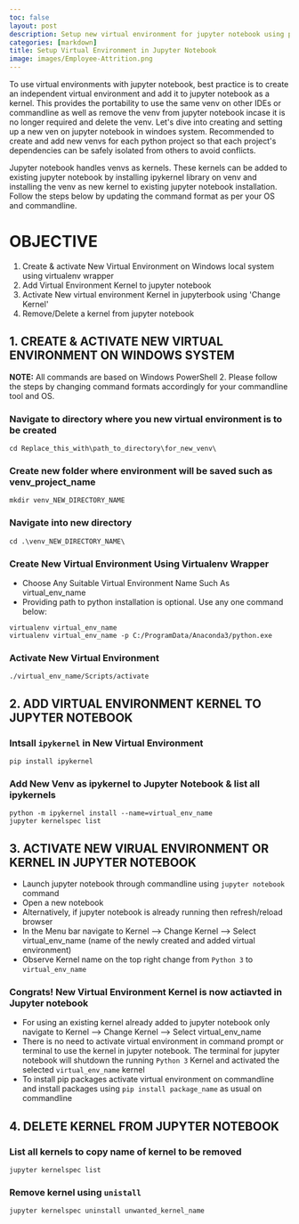 ```yaml
---
toc: false
layout: post
description: Setup new virtual environment for jupyter notebook using powershell on Windows.
categories: [markdown]
title: Setup Virtual Environment in Jupyter Notebook
image: images/Employee-Attrition.png
---
```

To use virtual environments with jupyter notebook, best practice is to create an independent virtual environment and add it to jupyter notebook as a kernel. This provides the portability to use the same venv on other IDEs or commandline as well as remove the venv from jupyter notebook incase it is no longer required and delete the venv. Let's dive into creating and setting up a new ven on jupyter notebook in windoes system. Recommended to create and add new venvs for each python project so that each project's dependencies can be safely isolated from others to avoid conflicts. 

Jupyter notebook handles venvs as kernels. These kernels can be added to existing jupyter notebook by installing ipykernel library on venv and installing the venv as new kernel to existing jupyter notebook installation. Follow the steps below by updating the command format as per your OS and commandline.


# OBJECTIVE
1. Create & activate New Virtual Environment on Windows local system using virtualenv wrapper
3. Add Virtual Environment Kernel to jupyter notebook
4. Activate New virtual environment Kernel in jupyterbook using 'Change Kernel'
5. Remove/Delete a kernel from jupyter notebook


## 1. CREATE & ACTIVATE NEW VIRTUAL ENVIRONMENT ON WINDOWS SYSTEM

**NOTE:** All commands are based on Windows PowerShell 2. Please follow the steps by changing command formats accordingly for your commandline tool and OS.

### Navigate to directory where you new virtual environment is to be created
```
cd Replace_this_with\path_to_directory\for_new_venv\
```
### Create new folder where environment will be saved such as venv_project_name
```
mkdir venv_NEW_DIRECTORY_NAME
```
### Navigate into new directory
```
cd .\venv_NEW_DIRECTORY_NAME\
```

### Create New Virtual Environment Using Virtualenv Wrapper
- Choose Any Suitable Virtual Environment Name Such As virtual_env_name 
- Providing path to python installation is optional. Use any one command below:
```
virtualenv virtual_env_name
virtualenv virtual_env_name -p C:/ProgramData/Anaconda3/python.exe
```

### Activate New Virtual Environment
```
./virtual_env_name/Scripts/activate
```

## 2. ADD VIRTUAL ENVIRONMENT KERNEL TO JUPYTER NOTEBOOK

### Intsall `ipykernel` in New Virtual Environment
```
pip install ipykernel
```

### Add New Venv as ipykernel to Jupyter Notebook & list all ipykernels
```
python -m ipykernel install --name=virtual_env_name
jupyter kernelspec list
```

## 3. ACTIVATE NEW VIRUAL ENVIRONMENT OR KERNEL IN JUPYTER NOTEBOOK
- Launch jupyter notebook through commandline using `jupyter notebook` command
- Open a new notebook
- Alternatively, if jupyter notebook is already running then refresh/reload browser
- In the Menu bar navigate to Kernel --> Change Kernel --> Select virtual_env_name (name of the newly created and added virtual environment)
- Observe Kernel name on the top right change from `Python 3` to `virtual_env_name`

### Congrats! New Virtual Environment Kernel is now actiavted in Jupyter notebook

- For using an existing kernel already added to jupyter notebook only navigate to Kernel --> Change Kernel --> Select virtual_env_name
- There is no need to activate virtual environment in command prompt or terminal to use the kernel in jupyter notebook. The terminal for jupyter notebook will shutdown the running `Python 3` Kernel and activated the selected `virtual_env_name` kernel
- To install pip packages activate virtual environment on commandline and install packages using `pip install package_name` as usual on commandline

## 4. DELETE KERNEL FROM JUPYTER NOTEBOOK

### List all kernels to copy name of kernel to be removed
```
jupyter kernelspec list
```
### Remove kernel using `unistall`
```
jupyter kernelspec uninstall unwanted_kernel_name
```